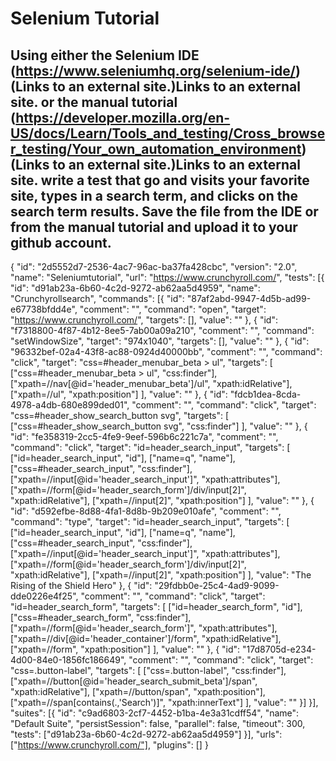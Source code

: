 # Selenium Tutorial
## Using either the Selenium IDE (https://www.seleniumhq.org/selenium-ide/) (Links to an external site.)Links to an external site. or the manual tutorial (https://developer.mozilla.org/en-US/docs/Learn/Tools_and_testing/Cross_browser_testing/Your_own_automation_environment) (Links to an external site.)Links to an external site. write a test that go and visits your favorite site, types in a search term, and clicks on the search term results. Save the file from the IDE or from the manual tutorial and upload it to your github account.

{
  "id": "2d5552d7-2536-4ac7-96ac-ba37fa428cbc",
  "version": "2.0",
  "name": "Seleniumtutorial",
  "url": "https://www.crunchyroll.com/",
  "tests": [{
    "id": "d91ab23a-6b60-4c2d-9272-ab62aa5d4959",
    "name": "Crunchyrollsearch",
    "commands": [{
      "id": "87af2abd-9947-4d5b-ad99-e67738bfdd4e",
      "comment": "",
      "command": "open",
      "target": "https://www.crunchyroll.com/",
      "targets": [],
      "value": ""
    }, {
      "id": "f7318800-4f87-4b12-8ee5-7ab00a09a210",
      "comment": "",
      "command": "setWindowSize",
      "target": "974x1040",
      "targets": [],
      "value": ""
    }, {
      "id": "96332bef-02a4-43f8-ac88-0924d40000bb",
      "comment": "",
      "command": "click",
      "target": "css=#header_menubar_beta > ul",
      "targets": [
        ["css=#header_menubar_beta > ul", "css:finder"],
        ["xpath=//nav[@id='header_menubar_beta']/ul", "xpath:idRelative"],
        ["xpath=//ul", "xpath:position"]
      ],
      "value": ""
    }, {
      "id": "fdcb1dea-8cda-4978-a4db-680e899ded01",
      "comment": "",
      "command": "click",
      "target": "css=#header_show_search_button svg",
      "targets": [
        ["css=#header_show_search_button svg", "css:finder"]
      ],
      "value": ""
    }, {
      "id": "fe358319-2cc5-4fe9-9eef-596b6c221c7a",
      "comment": "",
      "command": "click",
      "target": "id=header_search_input",
      "targets": [
        ["id=header_search_input", "id"],
        ["name=q", "name"],
        ["css=#header_search_input", "css:finder"],
        ["xpath=//input[@id='header_search_input']", "xpath:attributes"],
        ["xpath=//form[@id='header_search_form']/div/input[2]", "xpath:idRelative"],
        ["xpath=//input[2]", "xpath:position"]
      ],
      "value": ""
    }, {
      "id": "d592efbe-8d88-4fa1-8d8b-9b209e010afe",
      "comment": "",
      "command": "type",
      "target": "id=header_search_input",
      "targets": [
        ["id=header_search_input", "id"],
        ["name=q", "name"],
        ["css=#header_search_input", "css:finder"],
        ["xpath=//input[@id='header_search_input']", "xpath:attributes"],
        ["xpath=//form[@id='header_search_form']/div/input[2]", "xpath:idRelative"],
        ["xpath=//input[2]", "xpath:position"]
      ],
      "value": "The Rising of the Shield Hero"
    }, {
      "id": "29fdbb0e-25c4-4ad9-9099-dde0226e4f25",
      "comment": "",
      "command": "click",
      "target": "id=header_search_form",
      "targets": [
        ["id=header_search_form", "id"],
        ["css=#header_search_form", "css:finder"],
        ["xpath=//form[@id='header_search_form']", "xpath:attributes"],
        ["xpath=//div[@id='header_container']/form", "xpath:idRelative"],
        ["xpath=//form", "xpath:position"]
      ],
      "value": ""
    }, {
      "id": "17d8705d-e234-4d00-84e0-1856fc186649",
      "comment": "",
      "command": "click",
      "target": "css=.button-label",
      "targets": [
        ["css=.button-label", "css:finder"],
        ["xpath=//button[@id='header_search_submit_beta']/span", "xpath:idRelative"],
        ["xpath=//button/span", "xpath:position"],
        ["xpath=//span[contains(.,'Search')]", "xpath:innerText"]
      ],
      "value": ""
    }]
  }],
  "suites": [{
    "id": "c9ad6803-2cf7-4452-b1ba-4e3a31cdff54",
    "name": "Default Suite",
    "persistSession": false,
    "parallel": false,
    "timeout": 300,
    "tests": ["d91ab23a-6b60-4c2d-9272-ab62aa5d4959"]
  }],
  "urls": ["https://www.crunchyroll.com/"],
  "plugins": []
}
